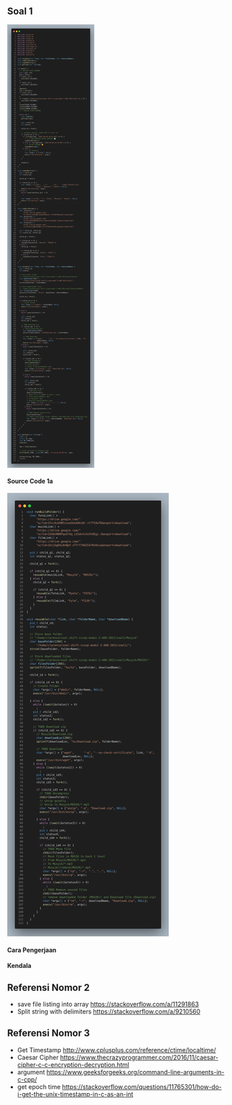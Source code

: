 ## Soal 1
![soal1](./screenshots/soal1.png)
#### Source Code 1a
![soal1a](./screenshots/soal1a.png)

#### Cara Pengerjaan

#### Kendala

## Referensi Nomor 2

- save file listing into array https://stackoverflow.com/a/11291863
- Split string with delimiters https://stackoverflow.com/a/9210560

## Referensi Nomor 3

- Get Timestamp http://www.cplusplus.com/reference/ctime/localtime/
- Caesar Cipher https://www.thecrazyprogrammer.com/2016/11/caesar-cipher-c-c-encryption-decryption.html
- argument https://www.geeksforgeeks.org/command-line-arguments-in-c-cpp/
- get epoch time https://stackoverflow.com/questions/11765301/how-do-i-get-the-unix-timestamp-in-c-as-an-int
